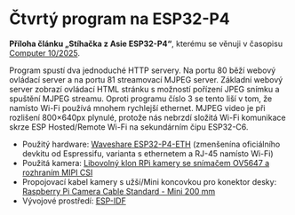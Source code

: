 # Čtvrtý program na ESP32-P4

**Příloha článku „Stíhačka z Asie ESP32-P4“**, kterému se věnuji v časopisu [Computer 10/2025](https://www.ikiosek.cz/computer).

Program spustí dva jednoduché HTTP servery. Na portu 80 běží webový ovládací server a na portu 81 streamovací MJPEG server. Základní webový server zobrazí ovládací HTML stránku s možností pořízení JPEG snímku a spuštění MJPEG streamu. Oproti programu číslo 3 se tento liší v tom, že namísto Wi-Fi používá mnohem rychlejší ethernet. MJPEG video je při rozlišení 800×640px plynulé, protože nás nebrzdí složitá Wi-Fi komunikace skrze ESP Hosted/Remote Wi-Fi na sekundárním čipu ESP32-C6. 

- Použitý hardware: [Waveshare ESP32-P4-ETH](https://www.waveshare.com/esp32-p4-wifi6.htm?sku=32020) (zmenšenína oficiálního devkitu od Espressifu, varianta s ethernetem a RJ-45 namísto Wi-Fi)
- Použitá kamera: [Libovolný klon RPi kamery se snímačem OV5647 a rozhraním MIPI CSI](https://www.waveshare.com/rpi-camera-b.htm)
- Propojovací kabel kamery s užší/Mini koncovkou pro konektor desky: [Raspberry Pi Camera Cable Standard - Mini 200 mm](https://rpishop.cz/mipi/6501-raspberry-pi-5-camera-cable-standard-mini-200-mm.html)
- Vývojové prostředí: [ESP-IDF](https://docs.espressif.com/projects/esp-idf/en/stable/esp32p4/get-started/index.html)
